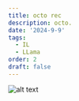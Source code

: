 ```yaml
---
title: octo rec
description: octo.
date: '2024-9-9'
tags:
  - IL
  - LLama
order: 2
draft: false
---
```

![alt text](image-2.png)